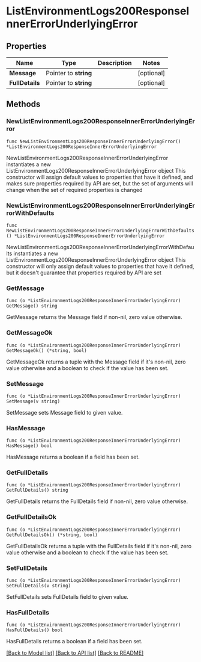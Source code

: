 # ListEnvironmentLogs200ResponseInnerErrorUnderlyingError

## Properties

Name | Type | Description | Notes
------------ | ------------- | ------------- | -------------
**Message** | Pointer to **string** |  | [optional] 
**FullDetails** | Pointer to **string** |  | [optional] 

## Methods

### NewListEnvironmentLogs200ResponseInnerErrorUnderlyingError

`func NewListEnvironmentLogs200ResponseInnerErrorUnderlyingError() *ListEnvironmentLogs200ResponseInnerErrorUnderlyingError`

NewListEnvironmentLogs200ResponseInnerErrorUnderlyingError instantiates a new ListEnvironmentLogs200ResponseInnerErrorUnderlyingError object
This constructor will assign default values to properties that have it defined,
and makes sure properties required by API are set, but the set of arguments
will change when the set of required properties is changed

### NewListEnvironmentLogs200ResponseInnerErrorUnderlyingErrorWithDefaults

`func NewListEnvironmentLogs200ResponseInnerErrorUnderlyingErrorWithDefaults() *ListEnvironmentLogs200ResponseInnerErrorUnderlyingError`

NewListEnvironmentLogs200ResponseInnerErrorUnderlyingErrorWithDefaults instantiates a new ListEnvironmentLogs200ResponseInnerErrorUnderlyingError object
This constructor will only assign default values to properties that have it defined,
but it doesn't guarantee that properties required by API are set

### GetMessage

`func (o *ListEnvironmentLogs200ResponseInnerErrorUnderlyingError) GetMessage() string`

GetMessage returns the Message field if non-nil, zero value otherwise.

### GetMessageOk

`func (o *ListEnvironmentLogs200ResponseInnerErrorUnderlyingError) GetMessageOk() (*string, bool)`

GetMessageOk returns a tuple with the Message field if it's non-nil, zero value otherwise
and a boolean to check if the value has been set.

### SetMessage

`func (o *ListEnvironmentLogs200ResponseInnerErrorUnderlyingError) SetMessage(v string)`

SetMessage sets Message field to given value.

### HasMessage

`func (o *ListEnvironmentLogs200ResponseInnerErrorUnderlyingError) HasMessage() bool`

HasMessage returns a boolean if a field has been set.

### GetFullDetails

`func (o *ListEnvironmentLogs200ResponseInnerErrorUnderlyingError) GetFullDetails() string`

GetFullDetails returns the FullDetails field if non-nil, zero value otherwise.

### GetFullDetailsOk

`func (o *ListEnvironmentLogs200ResponseInnerErrorUnderlyingError) GetFullDetailsOk() (*string, bool)`

GetFullDetailsOk returns a tuple with the FullDetails field if it's non-nil, zero value otherwise
and a boolean to check if the value has been set.

### SetFullDetails

`func (o *ListEnvironmentLogs200ResponseInnerErrorUnderlyingError) SetFullDetails(v string)`

SetFullDetails sets FullDetails field to given value.

### HasFullDetails

`func (o *ListEnvironmentLogs200ResponseInnerErrorUnderlyingError) HasFullDetails() bool`

HasFullDetails returns a boolean if a field has been set.


[[Back to Model list]](../README.md#documentation-for-models) [[Back to API list]](../README.md#documentation-for-api-endpoints) [[Back to README]](../README.md)


